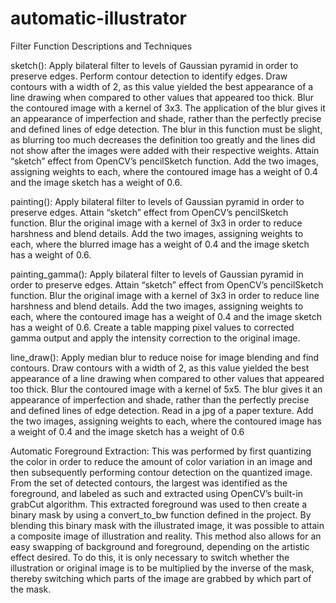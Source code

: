 # automatic-illustrator
Filter Function Descriptions and Techniques

sketch():
Apply bilateral filter to levels of Gaussian pyramid in order to preserve edges. Perform contour detection to identify edges. Draw contours with a width of 2, as this value yielded the best appearance of a line drawing when compared to other values that appeared too thick. Blur the contoured image with a kernel of 3x3. The application of the blur gives it an appearance of imperfection and shade, rather than the perfectly precise and defined lines of edge detection. The blur in this function must be slight, as blurring too much decreases the definition too greatly and the lines did not show after the images were added with their respective weights. Attain “sketch” effect from OpenCV’s pencilSketch function. Add the two images, assigning weights to each, where the contoured image has a weight of 0.4 and the image sketch has a weight of 0.6.


painting():
Apply bilateral filter to levels of Gaussian pyramid in order to preserve edges. Attain “sketch” effect from OpenCV’s pencilSketch function. Blur the original image with a kernel of 3x3 in order to reduce harshness and blend details. Add the two images, assigning weights to each, where the blurred image has a weight of 0.4 and the image sketch has a weight of 0.6.


painting_gamma():
Apply bilateral filter to levels of Gaussian pyramid in order to preserve edges. Attain “sketch” effect from OpenCV’s pencilSketch function. Blur the original image with a kernel of 3x3 in order to reduce line harshness and blend details. Add the two images, assigning weights to each, where the contoured image has a weight of 0.4 and the image sketch has a weight of 0.6. Create a table mapping pixel values to corrected gamma output and apply the intensity correction to the original image.


line_draw():
Apply median blur to reduce noise for image blending and find contours. Draw contours with a width of 2, as this value yielded the best appearance of a line drawing when compared to other values that appeared too thick. Blur the contoured image with a kernel of 5x5. The blur gives it an appearance of imperfection and shade, rather than the perfectly precise and defined lines of edge detection. Read in a jpg of a paper texture. Add the two images, assigning weights to each, where the contoured image has a weight of 0.4 and the image sketch has a weight of 0.6
 
 
Automatic Foreground Extraction:
This was performed by first quantizing the color in order to reduce the amount of color variation in an image and then subsequently performing contour detection on the quantized image. From the set of detected contours, the largest was identified as the foreground, and labeled as such and extracted using OpenCV’s built-in grabCut algorithm. This extracted foreground was used to then create a binary mask by using a convert_to_bw function defined in the project. By blending this binary mask with the illustrated image, it was possible to attain a composite image of illustration and reality. This method also allows for an easy swapping of background and foreground, depending on the artistic effect desired. To do this, it is only necessary to switch whether the illustration or original image is to be multiplied by the inverse of the mask, thereby switching which parts of the image are grabbed by which part of the mask.
